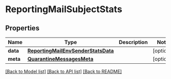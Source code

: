 # ReportingMailSubjectStats

## Properties
Name | Type | Description | Notes
------------ | ------------- | ------------- | -------------
**data** | [**ReportingMailEnvSenderStatsData**](ReportingMailEnvSenderStatsData.md) |  | [optional] 
**meta** | [**QuarantineMessagesMeta**](QuarantineMessagesMeta.md) |  | [optional] 

[[Back to Model list]](../README.md#documentation-for-models) [[Back to API list]](../README.md#documentation-for-api-endpoints) [[Back to README]](../README.md)

